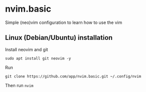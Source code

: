 # nvim.basic
Simple  (neo)vim configuration to learn how to use the vim

## Linux (Debian/Ubuntu) installation  
Install neovim and git  
```
sudo apt install git neovim -y
```

Run   
```
git clone https://github.com/app/nvim.basic.git ~/.config/nvim
```

Then run ```nvim```
